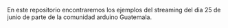 En este repositorio encontraremos los ejemplos del streaming del dia 25 de junio de parte de la comunidad 
arduino Guatemala. 


